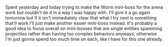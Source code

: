 <!--
title: 20210115
-->

Spent yesterday and today trying to make the Worm mini-boss for the arena work but couldn't do it in a way I was happy with. I'll give it a go again tomorrow but if it isn't immediately clear
that what I try next is something that'll work I'll just make another easier mini-boss instead. It's probably a good idea to focus overall on mini-bosses that are single entities spamming
projectiles rather than having too complex behaviors anyways, otherwise I'm just gonna spend too much time on each, like I have for this one already.
